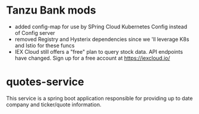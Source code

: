 # Tanzu Bank mods
- added config-map for use by SPring Cloud Kubernetes Config instead of Config server
- removed Registry and Hysterix dependencies since we 'll leverage K8s and Istio for these funcs
- IEX Cloud still offers a "free" plan to query stock data.   API endpoints have changed.  Sign up for a free account at https://iexcloud.io/ 

# quotes-service
This service is a spring boot application responsible for providing up to date company and ticker/quote information. 
